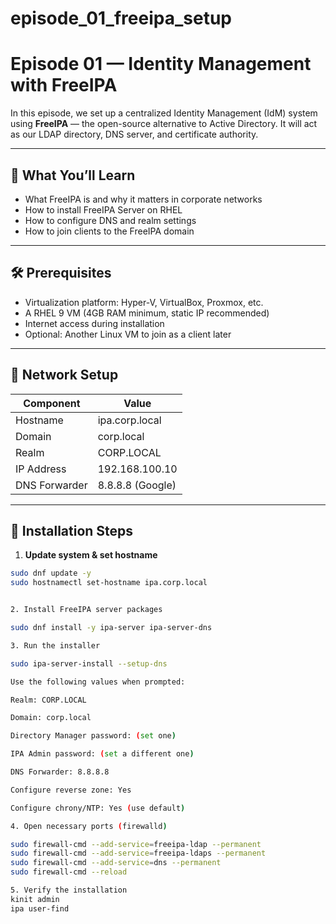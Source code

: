# episode_01_freeipa_setup
# Episode 01 — Identity Management with FreeIPA

In this episode, we set up a centralized Identity Management (IdM) system using **FreeIPA** — the open-source alternative to Active Directory. It will act as our LDAP directory, DNS server, and certificate authority.

---

## 🧠 What You’ll Learn

- What FreeIPA is and why it matters in corporate networks
- How to install FreeIPA Server on RHEL
- How to configure DNS and realm settings
- How to join clients to the FreeIPA domain

---

## 🛠️ Prerequisites

- Virtualization platform: Hyper-V, VirtualBox, Proxmox, etc.
- A RHEL 9 VM (4GB RAM minimum, static IP recommended)
- Internet access during installation
- Optional: Another Linux VM to join as a client later

---

## 🧱 Network Setup

| Component       | Value            |
|----------------|------------------|
| Hostname       | ipa.corp.local   |
| Domain         | corp.local       |
| Realm          | CORP.LOCAL       |
| IP Address     | 192.168.100.10   |
| DNS Forwarder  | 8.8.8.8 (Google) |

---

## 🧰 Installation Steps

1. **Update system & set hostname**

```bash
sudo dnf update -y
sudo hostnamectl set-hostname ipa.corp.local


2. Install FreeIPA server packages

sudo dnf install -y ipa-server ipa-server-dns

3. Run the installer

sudo ipa-server-install --setup-dns

Use the following values when prompted:

Realm: CORP.LOCAL

Domain: corp.local

Directory Manager password: (set one)

IPA Admin password: (set a different one)

DNS Forwarder: 8.8.8.8

Configure reverse zone: Yes

Configure chrony/NTP: Yes (use default)

4. Open necessary ports (firewalld)

sudo firewall-cmd --add-service=freeipa-ldap --permanent
sudo firewall-cmd --add-service=freeipa-ldaps --permanent
sudo firewall-cmd --add-service=dns --permanent
sudo firewall-cmd --reload

5. Verify the installation
kinit admin
ipa user-find

